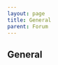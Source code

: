```yaml
---
layout: page
title: General
parent: Forum
---
```

<h2>General</h2>

<div>
<script src="https://utteranc.es/client.js" repo="COMP6900/COMP6900.github.io" issue-number="1"
        theme="github-light" crossorigin="anonymous" async>
        </script>
</div>
